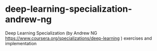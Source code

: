 # deep-learning-specialization-andrew-ng
Deep Learning Specialization (by Andrew NG https://www.coursera.org/specializations/deep-learning ) exercises and implementation
